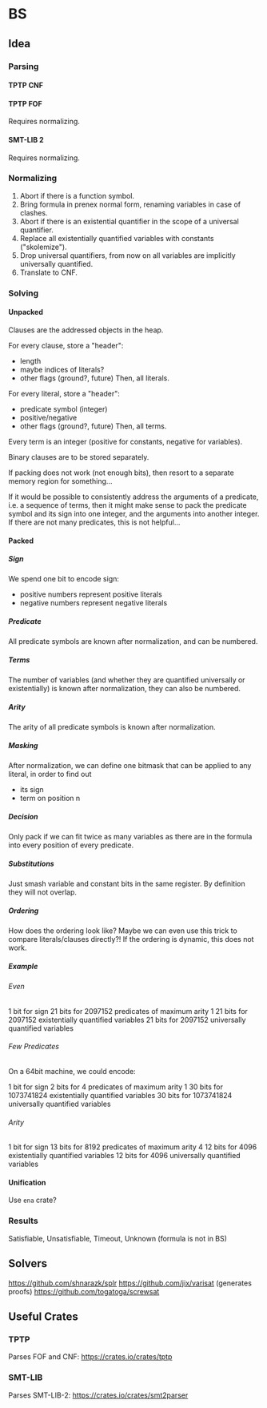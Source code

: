 # BS

## Idea

### Parsing

#### TPTP CNF

#### TPTP FOF

Requires normalizing.

#### SMT-LIB 2

Requires normalizing.

### Normalizing

 1. Abort if there is a function symbol.
 2. Bring formula in prenex normal form, renaming variables in case of clashes.
 3. Abort if there is an existential quantifier in the scope of a universal quantifier.
 4. Replace all existentially quantified variables with constants ("skolemize").
 5. Drop universal quantifiers, from now on all variables are implicitly universally quantified.
 6. Translate to CNF.

### Solving

#### Unpacked

Clauses are the addressed objects in the heap.

For every clause, store a "header":
 - length
 - maybe indices of literals?
 - other flags (ground?, future)
Then, all literals.
 
For every literal, store a "header":
 - predicate symbol (integer)
 - positive/negative
 - other flags (ground?, future)
Then, all terms.

Every term is an integer (positive for constants, negative for variables).

Binary clauses are to be stored separately.

If packing does not work (not enough bits), then resort to a separate memory region for something...

If it would be possible to consistently address the arguments of a predicate, i.e. a sequence of
terms, then it might make sense to pack the predicate symbol and its sign into one integer, and
the arguments into another integer. If there are not many predicates, this is not helpful...

#### Packed

##### Sign

We spend one bit to encode sign:
 * positive numbers represent positive literals
 * negative numbers represent negative literals

##### Predicate

All predicate symbols are known after normalization, and can be numbered.

##### Terms

The number of variables (and whether they are quantified universally or existentially)
is known after normalization, they can also be numbered.

##### Arity

The arity of all predicate symbols is known after normalization.

##### Masking

After normalization, we can define one bitmask that can be applied to any literal,
in order to find out
 * its sign
 * term on position n

##### Decision

Only pack if we can fit twice as many variables as there are in the formula
into every position of every predicate.

##### Substitutions

Just smash variable and constant bits in the same register.
By definition they will not overlap.

##### Ordering

How does the ordering look like? Maybe we can even use this trick to compare
literals/clauses directly?! If the ordering is dynamic, this does not work.

##### Example

###### Even

  1 bit for sign
 21 bits for 2097152 predicates of maximum arity 1
 21 bits for 2097152 existentially quantified variables
 21 bits for 2097152 universally quantified variables

###### Few Predicates

On a 64bit machine, we could encode:

 1 bit  for sign
 2 bits for 4 predicates of maximum arity 1
30 bits for 1073741824 existentially quantified variables
30 bits for 1073741824 universally quantified variables

###### Arity

  1 bit for sign
 13 bits for 8192 predicates of maximum arity 4
 12 bits for 4096 existentially quantified variables
 12 bits for 4096 universally quantified variables

#### Unification

Use `ena` crate?

### Results

Satisfiable, Unsatisfiable, Timeout, Unknown (formula is not in BS)

## Solvers

https://github.com/shnarazk/splr
https://github.com/jix/varisat (generates proofs)
https://github.com/togatoga/screwsat

## Useful Crates

### TPTP

Parses FOF and CNF: https://crates.io/crates/tptp

### SMT-LIB

Parses SMT-LIB-2: https://crates.io/crates/smt2parser
